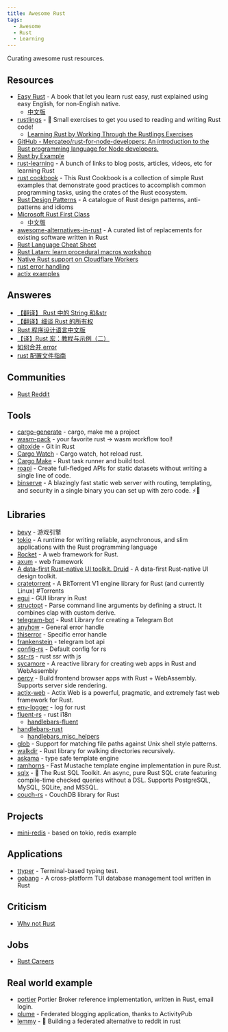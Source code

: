 ```yaml
---
title: Awesome Rust
tags:
  - Awesome
  - Rust
  - Learning
---
```


Curating awesome rust resources.

## Resources

- [Easy Rust](https://github.com/Dhghomon/easy_rust) - A book that let you learn rust easy, rust explained using easy English, for non-English native.
  - [中文版](https://kumakichi.github.io/easy_rust_chs/Chapter_0.html)
- [rustlings](https://github.com/rust-lang/rustlings/) - 🦀 Small exercises to get you used to reading and writing Rust code!
  - [Learning Rust by Working Through the Rustlings Exercises](https://egghead.io/courses/learning-rust-by-solving-the-rustlings-exercises-a722)
- [GitHub - Mercateo/rust-for-node-developers: An introduction to the Rust programming language for Node developers.](https://github.com/Mercateo/rust-for-node-developers)
- [Rust by Example](https://doc.rust-lang.org/rust-by-example/index.html)
- [rust-learning](https://github.com/ctjhoa/rust-learning) - A bunch of links to blog posts, articles, videos, etc for learning Rust
- [rust cookbook](https://github.com/rust-lang-nursery/rust-cookbook) - This Rust Cookbook is a collection of simple Rust examples that demonstrate good practices to accomplish common programming tasks, using the crates of the Rust ecosystem.
- [Rust Design Patterns](https://github.com/rust-unofficial/patterns) - A catalogue of Rust design patterns, anti-patterns and idioms
- [Microsoft Rust First Class](https://docs.microsoft.com/en-us/learn/paths/rust-first-steps/)
  - [中文版](https://docs.microsoft.com/zh-cn/learn/paths/rust-first-steps/)
- [awesome-alternatives-in-rust](https://github.com/TaKO8Ki/awesome-alternatives-in-rust) - A curated list of replacements for existing software written in Rust
- [Rust Language Cheat Sheet](https://cheats.rs/)
- [Rust Latam: learn procedural macros workshop](https://github.com/dtolnay/proc-macro-workshop)
- [Native Rust support on Cloudflare Workers](https://blog.cloudflare.com/workers-rust-sdk/)
- [rust error handling](https://www.lpalmieri.com/posts/error-handling-rust/)
- [actix examples](https://github.com/actix/examples)

## Answeres

- [【翻译】 Rust 中的 String 和&str](https://zhuanlan.zhihu.com/p/123278299)
- [【翻译】细谈 Rust 的所有权](https://zhuanlan.zhihu.com/p/115651233)
- [Rust 程序设计语言中文版](https://kaisery.github.io/trpl-zh-cn/)
- [【译】Rust 宏：教程与示例（二）](https://zhuanlan.zhihu.com/p/356427780)
- [如何合并 error](https://stackoverflow.com/questions/52438988/what-is-the-most-idiomatic-way-to-merge-two-error-types)
- [rust 配置文件指南](https://blog.logrocket.com/configuration-management-in-rust-web-services/)

## Communities

- [Rust Reddit](https://www.reddit.com/r/rust/top/?t=year)

## Tools

- [cargo-generate](https://github.com/cargo-generate/cargo-generate) - cargo, make me a project
- [wasm-pack](https://github.com/rustwasm/wasm-pack) - your favorite rust -> wasm workflow tool!
- [gitoxide](https://github.com/Byron/gitoxide) - Git in Rust
- [Cargo Watch](https://github.com/watchexec/cargo-watch) - Cargo watch, hot reload rust.
- [Cargo Make](https://github.com/sagiegurari/cargo-make) - Rust task runner and build tool.
- [roapi](https://github.com/roapi/roapi) - Create full-fledged APIs for static datasets without writing a single line of code.
- [binserve](https://github.com/mufeedvh/binserve) - A blazingly fast static web server with routing, templating, and security in a single binary you can set up with zero code. ⚡🦀

## Libraries

- [bevy](https://github.com/bevyengine/bevy) - 游戏引擎
- [tokio](https://github.com/tokio-rs/tokio) - A runtime for writing reliable, asynchronous, and slim applications with the Rust programming language
- [Rocket](https://github.com/SergioBenitez/Rocket) - A web framework for Rust.
- [axum](https://github.com/tokio-rs/axum) - web framework
- [A data-first Rust-native UI toolkit. Druid](https://github.com/linebender/druid) - A data-first Rust-native UI design toolkit.
- [cratetorrent](https://github.com/mandreyel/cratetorrent) - A BitTorrent V1 engine library for Rust (and currently Linux) #Torrents
- [egui](https://github.com/emilk/egui) - GUI library in Rust
- [structopt](https://github.com/TeXitoi/structopt) - Parse command line arguments by defining a struct. It combines clap with custom derive.
- [telegram-bot](https://github.com/telegram-rs/telegram-bot) - Rust Library for creating a Telegram Bot
- [anyhow](https://github.com/dtolnay/anyhow) - General error handle
- [thiserror](https://github.com/dtolnay/thiserror) - Specific error handle
- [frankenstein](https://github.com/ayrat555/frankenstein) - telegram bot api
- [config-rs](https://github.com/mehcode/config-rs) - Default config for rs
- [ssr-rs](https://github.com/shakacode/ssr-rs) - rust ssr with js
- [sycamore](https://github.com/sycamore-rs/sycamore) - A reactive library for creating web apps in Rust and WebAssembly
- [percy](https://github.com/chinedufn/percy) - Build frontend browser apps with Rust + WebAssembly. Supports server side rendering.
- [actix-web](https://github.com/actix/actix-web) - Actix Web is a powerful, pragmatic, and extremely fast web framework for Rust.
- [env-logger](https://github.com/env-logger-rs/env_logger/) - log for rust
- [fluent-rs](https://github.com/projectfluent/fluent-rs) - rust i18n
  - [handlebars-fluent](https://github.com/manishearth/handlebars-fluent)
- [handlebars-rust](https://github.com/sunng87/handlebars-rust)
  - [handlebars_misc_helpers](https://github.com/davidB/handlebars_misc_helpers)
- [glob](https://github.com/rust-lang-nursery/glob) - Support for matching file paths against Unix shell style patterns.
- [walkdir](https://github.com/BurntSushi/walkdir) - Rust library for walking directories recursively.
- [askama](https://github.com/djc/askama) - type safe template engine
- [ramhorns](https://github.com/maciejhirsz/ramhorns) - Fast Mustache template engine implementation in pure Rust.
- [sqlx](https://github.com/launchbadge/sqlx) - 🧰 The Rust SQL Toolkit. An async, pure Rust SQL crate featuring compile-time checked queries without a DSL. Supports PostgreSQL, MySQL, SQLite, and MSSQL.
- [couch-rs](https://github.com/mibes/couch-rs) - CouchDB library for Rust

## Projects

- [mini-redis](https://github.com/tokio-rs/mini-redis/) - based on tokio, redis example

## Applications

- [ttyper](https://github.com/max-niederman/ttyper) - Terminal-based typing test.
- [gobang](https://github.com/TaKO8Ki/gobang) - A cross-platform TUI database management tool written in Rust

## Criticism

- [Why not Rust](https://matklad.github.io/2020/09/20/why-not-rust.html)

## Jobs

- [Rust Careers](https://rust.careers/)

## Real world example

- [portier](https://github.com/portier/portier-broker) Portier Broker reference implementation, written in Rust, email login.
- [plume](https://github.com/Plume-org/Plume) - Federated blogging application, thanks to ActivityPub
- [lemmy](https://github.com/LemmyNet/lemmy) - 🐀 Building a federated alternative to reddit in rust
